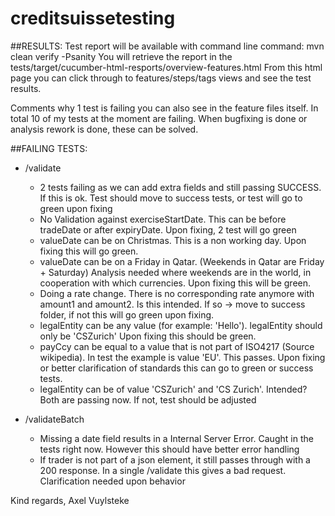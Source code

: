 # creditsuissetesting

##RESULTS:
Test report will be available with command line command: mvn clean verify -Psanity
You will retrieve the report in the tests/target/cucumber-html-resports/overview-features.html
From this html page you can click through to features/steps/tags views and see the test results.

Comments why 1 test is failing you can also see in the feature files itself.
In total 10 of my tests at the moment are failing. When bugfixing is done or analysis rework is done, these can be solved.

##FAILING TESTS:
* /validate
    * 2 tests failing as we can add extra fields and still passing SUCCESS. If this is ok. Test should move to success tests, or test will go to green upon fixing
    * No Validation against exerciseStartDate. This can be before tradeDate or after expiryDate. Upon fixing, 2 test will go green
    * valueDate can be on Christmas. This is a non working day. Upon fixing this will go green.
    * valueDate can be on a Friday in Qatar. (Weekends in Qatar are Friday + Saturday) Analysis needed where weekends are in the world, in cooperation with which currencies. Upon fixing this will be green.
    * Doing a rate change. There is no corresponding rate anymore with amount1 and amount2. Is this intended. If so -> move to success folder, if not this will go green upon fixing.
    * legalEntity can be any value (for example: 'Hello'). legalEntity should only be 'CSZurich' Upon fixing this should be green.
    * payCcy can be equal to a value that is not part of ISO4217 (Source wikipedia). In test the example is value 'EU'. This passes. Upon fixing or better clarification of standards this can go to green or success tests.
    * legalEntity can be of value 'CSZurich' and 'CS Zurich'. Intended? Both are passing now. If not, test should be adjusted

* /validateBatch
    * Missing a date field results in a Internal Server Error. Caught in the tests right now. However this should have better error handling
    * If trader is not part of a json element, it still passes through with a 200 response. In a single /validate this gives a bad request. Clarification needed upon behavior


Kind regards,
Axel Vuylsteke